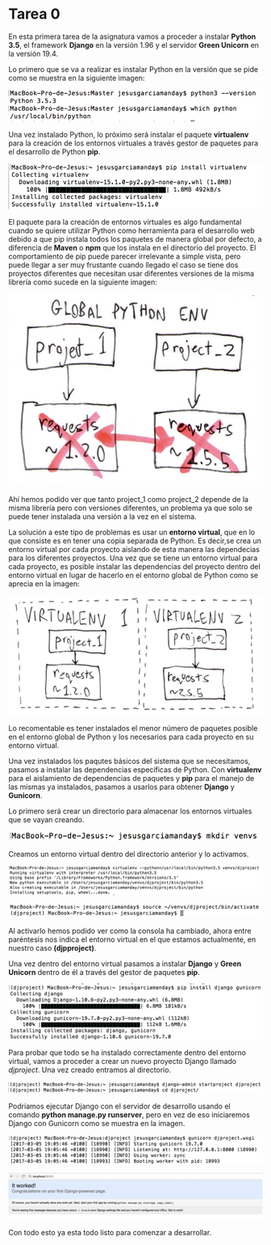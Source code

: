 # Tarea 0

En esta primera tarea de la asignatura vamos a proceder a instalar **Python 3.5**, el framework **Django** en la versión 1.96 y el servidor **Green Unicorn** en la versión 19.4.

Lo primero que se va a realizar es instalar Python en la versión que se pide como se muestra en la siguiente imagen:

![alt text](https://raw.githubusercontent.com/jmanday/Images/master/SSBW/Tarea0/ssbw-t0-1.png)



Una vez instalado Python, lo próximo será instalar el paquete **virtualenv** para la creación de los entornos virtuales a través gestor de paquetes para el desarrollo de Python **pip**. 

![alt text](https://raw.githubusercontent.com/jmanday/Images/master/SSBW/Tarea0/ssbw-t0-2.png)



El paquete para la creación de entornos virtuales es algo fundamental cuando se quiere utilizar Python como herramienta para el desarrollo web debido a que pip instala todos los paquetes de manera global por defecto, a diferencia de **Maven** o **npm** que los instala en el directorio del proyecto. El comportamiento de pip puede parecer irrelevante a simple vista, pero puede llegar a ser muy frustante cuando llegado el caso se tiene dos proyectos diferentes que necesitan usar diferentes versiones de la misma librería como sucede en la siguiente imagen:

![alt text](https://raw.githubusercontent.com/jmanday/Images/master/SSBW/Tarea0/ssbw-t0-3.png)



Ahí hemos podido ver que tanto project_1 como project_2 depende de la misma librería pero con versiones diferentes, un problema ya que solo se puede tener instalada una versión a la vez en el sistema.


La solución a este tipo de problemas es usar un **entorno virtual**, que en lo que consiste es en tener una copia separada de Python. Es decir,se crea un entorno virtual por cada proyecto aislando de esta manera las dependecias para los diferentes proyectos. Una vez que se tiene un entorno virtual para cada proyecto, es posible instalar las dependencias del proyecto dentro del entorno virtual en lugar de hacerlo en el entorno global de Python como se aprecia en la imagen:

![alt text](https://raw.githubusercontent.com/jmanday/Images/master/SSBW/Tarea0/ssbw-t0-4.png)



Lo recomentable es tener instalados el menor número de paquetes posible en el entorno global de Python y los necesarios para cada proyecto en su entorno virtual.

Una vez instalados los paqutes básicos del sistema que se necesitamos, pasamos a instalar las dependencias específicas de Python. Con **virtualenv** para el aislamiento de dependencias de paquetes y **pip** para el manejo de las mismas ya instalados, pasamos a usarlos para obtener **Django** y **Gunicorn**.

Lo primero será crear un directorio para almacenar los entornos virtuales que se vayan creando.

![alt text](https://raw.githubusercontent.com/jmanday/Images/master/SSBW/Tarea0/ssbw-t0-5.png)



Creamos un entorno virtual dentro del directorio anterior y lo activamos.

![alt text](https://raw.githubusercontent.com/jmanday/Images/master/SSBW/Tarea0/ssbw-t0-6.png)

![alt text](https://raw.githubusercontent.com/jmanday/Images/master/SSBW/Tarea0/ssbw-t0-7.png)



Al activarlo hemos podido ver como la consola ha cambiado, ahora entre paréntesis nos indica el entorno virtual en el que estamos actualmente, en nuestro caso **(djpproject)**.

Una vez dentro del entorno virtual pasamos a instalar **Django** y **Green Unicorn** dentro de él a través del gestor de paquetes **pip**.

![alt text](https://raw.githubusercontent.com/jmanday/Images/master/SSBW/Tarea0/ssbw-t0-8.png)



Para probar que todo se ha instalado correctamente dentro del entorno virtual, vamos a proceder a crear un nuevo proyecto Django llamado *djproject*. Una vez creado entramos al directorio.

![alt text](https://raw.githubusercontent.com/jmanday/Images/master/SSBW/Tarea0/ssbw-t0-9.png)



Podríamos ejecutar Django con el servidor de desarrollo usando el comando **python manage.py runserver**, pero en vez de eso iniciaremos Django con Gunicorn como se muestra en la imagen.

![alt text](https://raw.githubusercontent.com/jmanday/Images/master/SSBW/Tarea0/ssbw-t0-10.png)

![alt text](https://raw.githubusercontent.com/jmanday/Images/master/SSBW/Tarea0/ssbw-t0-11.png)



Con todo esto ya esta todo listo para comenzar a desarrollar.
